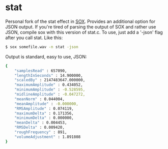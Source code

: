 stat
====

Personal fork of the stat effect in <a href = "http://sox.sourceforge.net/"> SOX</a>. Provides an additional option for JSON output. If you're tired of parsing the output of SOX and rather use JSON, compile sox with this version of stat.c. To use, just add a '-json' flag after you call stat. Like this: 

```bash
$ sox somefile.wav -n stat -json
```
Output is standard, easy to use, JSON:
```bash
{
	"samplesRead" : 657090,
	"lengthInSeconds" : 14.900000,
	"scaledBy" : 2147483647.000000,
	"maximumAmplitude" : 0.434052,
	"minimumAmplitude" : -0.528595,
	"midlineAmplitude" : -0.047272,
	"meanNorm" : 0.044004,
	"meanAmplitude" : -0.000000,
	"RMSAmplitude" : 0.074119,
	"maximumDelta" : 0.171356,
	"minimumDelta" : 0.000000,
	"meanDelta" : 0.004453,
	"RMSDelta" : 0.009420,
	"roughFrequency" : 891,
	"volumeAdjustment" : 1.891808
}
```

